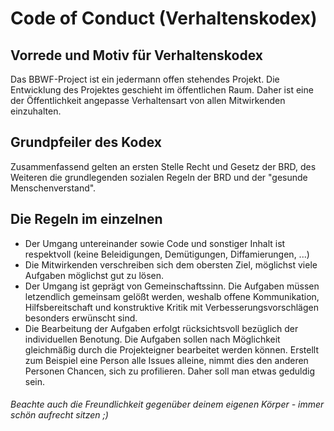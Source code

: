 ﻿
# Code of Conduct (Verhaltenskodex)

## Vorrede und Motiv für Verhaltenskodex

Das BBWF-Project ist ein jedermann offen stehendes Projekt. Die Entwicklung des Projektes geschieht im öffentlichen Raum. Daher ist eine der Öffentlichkeit angepasse Verhaltensart von allen Mitwirkenden einzuhalten.

## Grundpfeiler des Kodex

Zusammenfassend gelten an ersten Stelle Recht und Gesetz der BRD, des Weiteren die grundlegenden sozialen Regeln der BRD und der "gesunde Menschenverstand".

## Die Regeln im einzelnen

* Der Umgang untereinander sowie Code und sonstiger Inhalt ist respektvoll (keine Beleidigungen, Demütigungen, Diffamierungen, ...)
* Die Mitwirkenden verschreiben sich dem obersten Ziel, möglichst viele Aufgaben möglichst gut zu lösen.
* Der Umgang ist geprägt von Gemeinschaftssinn. Die Aufgaben müssen letzendlich gemeinsam gelößt werden, weshalb offene Kommunikation, Hilfsbereitschaft und konstruktive Kritik mit Verbesserungsvorschlägen besonders erwünscht sind.
* Die Bearbeitung der Aufgaben erfolgt rücksichtsvoll bezüglich der individuellen Benotung. Die Aufgaben sollen nach Möglichkeit gleichmäßig durch die Projekteigner bearbeitet werden können. Erstellt zum Beispiel eine Person alle Issues alleine, nimmt dies den anderen Personen Chancen, sich zu profilieren. Daher soll man etwas geduldig sein.

###### Beachte auch die Freundlichkeit gegenüber deinem eigenen Körper - immer schön aufrecht sitzen ;)